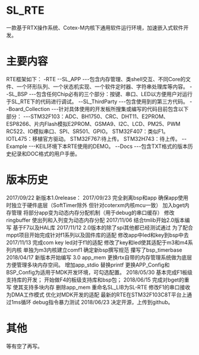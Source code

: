 # SL_RTE
一款基于RTX操作系统、Cotex-M内核下通用软件运行环境，加速嵌入式软件开发。
# 主要内容
RTE框架如下：
-RTE
--SL_APP
---包含内存管理、类shell交互、不同Core的文件、一个环形队列、一个状态机实现、一个软件定时器、字符串处理库等内容。
--SL_BSP
---包含任何Chip必有的三个部分：按键、串口、LED以方便用户对运行于SL_RTE下的代码进行调试。
--SL_ThirdParty
---包含使用到的第三方代码。
--Board_Collection
---针对具体使用的开发板所搜集或编写的代码目前包含以下部分：
---STM32F103：ADC、BH1750、CRC、DHT11、E2PROM、ESP8266、片内Flash模拟E2PROM、GSMA9、I2C、LCD、PM25、PWM
              RC522、IO模拟串口、SPI、SR501、GPIO。
   STM32F407：类似F1。
   IOTL475：移植官方驱动。
   STM32F767:待上传。
   STM32H743：待上传。
--Example
---KEIL环境下本RTE使用的DEMO。
--Docs
---包含TXT格式的版本历史纪录和DOC格式的用户手册。
# 版本历史
2017/09/22
新版本1.0release：
2017/09/23
完全剥离bsp和app 确保app使用时独立于硬件底层（SoftTimer除外 但针对coterxm内核mcu一致）
加入bget内存管理 将部分app变为动态内存分配机制（用于debug的串口缓存）
修改ringbuffer 使出列和入列变为动态内存分配
2017/11/06
结合tmlib开始2.0版本编写 基于F7以及HAL库
2017/11/12
2.0版本的除了spi其他都已经测试通过
为了配合mppt项目开始完成针对f1系列以及固件库的适配
修改app中led和key到bsp中去
2017/11/13
完成com key led对于f1的适配
修改了key和led使其适配于m3和m4系列内核
单独为m3内核建立comf1
确定新bsp撰写规范
攥写了bsp_timerbase
2018/04/17
新版本开始编写 3.0
app_mem 更换rtx自带的内存管理系统做为底层 方便管理多块内存空间。
增加app_stdio 替换printf
更换APP_Config和BSP_Config为适用于MDK开发环境，可勾选配置。
2018/05/30
基本完成F1板级支持库的开发；
开始做F4的板级支持库和bsp包；
2018/06/15
完成对bget的重写 使其支持多块内存 删除app_mem
重命名SL_LIB为SL-RTE
修改F1的串口接收为DMA工作模式
优化对MDK开发的适配
最新的RTE在STM32F103C8T平台上通过1ms循环 debug指令暴力测试
2018/06/23
决定开源，上传到github。
# 其他
等有空了再写。
